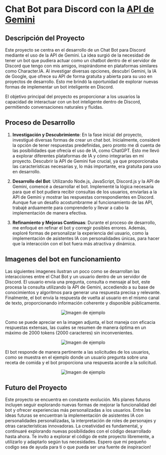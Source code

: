 # Chat Bot para Discord con la [API de Gemini](https://gemini.google.com/?hl=es_419)

## Descripción del Proyecto

  Este proyecto se centra en el desarrollo de un Chat Bot para Discord mediante el uso de la API de Gemini. La idea surgió de la necesidad de tener un bot que pudiera actuar como un chatbot dentro de el servidor de Discord que tengo con mis amigos, inspirándome en plataformas similares como Character.IA. Al investigar diversas opciones, descubrí Gemini, la IA de Google, que ofrece su API de forma gratuita y abierta para su uso en proyectos de desarrollo. Esto me brindó la oportunidad de explorar nuevas formas de implementar un bot inteligente en Discord.

  El objetivo principal del proyecto es proporcionar a los usuarios la capacidad de interactuar con un bot inteligente dentro de Discord, permitiendo conversaciones naturales y fluidas.

## Proceso de Desarrollo

1. **Investigación y Descubrimiento**:
   En la fase inicial del proyecto, investigué diversas formas de crear un chat bot. Inicialmente, consideré la opción de tener respuestas predefinidas, pero pronto me di cuenta de las posibilidades que ofrecía el uso de IA, como ChatGPT. Esto me llevó a explorar diferentes plataformas de IA y cómo integrarlas en mi proyecto. Descubrir la API de Gemini fue crucial, ya que proporcionaba las características necesarias y, lo más importante, era gratuita para uso en desarrollo.

2. **Desarrollo del Bot**:
   Utilizando Node.js, JavaScript, Discord.js y la API de Gemini, comencé a desarrollar el bot. Implementé la lógica necesaria para que el bot pudiera recibir consultas de los usuarios, enviarlas a la API de Gemini y mostrar las respuestas correspondientes en Discord. Aunque fue un desafío acostumbrarme al funcionamiento de las API, trabajé arduamente para comprenderlo y llevar a cabo la implementación de manera efectiva.

3. **Refinamiento y Mejoras Continuas**:
   Durante el proceso de desarrollo, me enfoqué en refinar el bot y corregir posibles errores. Además, exploré formas de personalizar la experiencia del usuario, como la implementación de asistentes IA con personalidades únicas, para hacer que la interacción con el bot fuera más atractiva y dinámica.

## Imagenes del bot en funcionamiento

  Las siguientes imagenes ilustran un poco como se desarrollan las interacciones entre el Chat Bot y un usuario dentro de un servidor de Discord. El usuario envia una pregunta, consulta o mensaje al bot, este procesa la consulta utilizando la API de Gemini, accediendo a su base de conocimientos y algoritmos para generar una respuesta precisa y relevante. Finalmente, el bot envía la respuesta de vuelta al usuario en el mismo canal de texto, proporcionando información coherente y disponible públicamente.
<p align="center">
  <img src="https://github.com/rodorrego/Gemini-ChatBot/assets/103141158/59efe261-0411-4ce8-864d-edbe6aff8f03" alt="Imagen de ejemplo">
</p>

Como se puede apreciar en la imagen adjunta, el bot maneja con eficacia respuestas extensas, las cuales se resumen de manera óptima en un máximo de 2000 tokens (2000 caracteres) sin inconvenientes.
<p align="center">
  <img src="https://github.com/rodorrego/Gemini-ChatBot/assets/103141158/30c16f3d-1c25-4b8f-aa56-cb9b433e6ab9" alt="Imagen de ejemplo">
</p>

El bot responde de manera pertinente a las solicitudes de los usuarios, como se muestra en el ejemplo donde un usuario pregunta sobre una receta de comida y el bot proporciona una respuesta acorde a la solicitud.
<p align="center">
  <img src="https://github.com/rodorrego/Gemini-ChatBot/assets/103141158/83535970-ee8c-4100-8248-88fed5011a23" alt="Imagen de ejemplo">
</p>

## Futuro del Proyecto

Este proyecto se encuentra en constante evolución. Mis planes futuros incluyen seguir explorando nuevas formas de mejorar la funcionalidad del bot y ofrecer experiencias más personalizadas a los usuarios. Entre las ideas futuras se encuentran la implementación de asistentes IA con personalidades personalizadas, la interpretación de roles de personajes y otras características innovadoras. La creatividad es fundamental, y continuaré explorando nuevas posibilidades con el código desarrollado hasta ahora.
Te invito a explorar el código de este proyecto libremente, a utilizarlo y adaptarlo según tus necesidades. Espero que mi pequeño codigo sea de ayuda para ti o que pueda ser una fuente de inspiracion!
